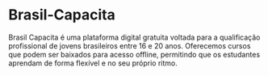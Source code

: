 # Brasil-Capacita
Brasil Capacita é uma plataforma digital gratuita voltada para a qualificação profissional de jovens brasileiros entre 16 e 20 anos. Oferecemos cursos que podem ser baixados para acesso offline, permitindo que os estudantes aprendam de forma flexível e no seu próprio ritmo.
